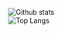 ![Github stats](https://github-readme-stats.vercel.app/api?username=robence&show_icons=true)  
![Top Langs](https://github-readme-stats.vercel.app/api/top-langs/?username=robence&layout=compact)

<!--
**robence/robence** is a ✨ _special_ ✨ repository because its `README.md` (this file) appears on your GitHub profile.

Here are some ideas to get you started:

- 🔭 I’m currently working on ...
- 🌱 I’m currently learning ...
- 👯 I’m looking to collaborate on ...
- 🤔 I’m looking for help with ...
- 💬 Ask me about ...
- 📫 How to reach me: ...
- 😄 Pronouns: ...
- ⚡ Fun fact: ...
-->
